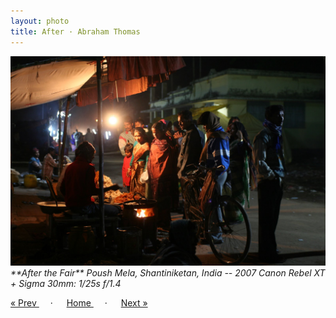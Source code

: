 ```yaml
---
layout: photo
title: After · Abraham Thomas
---
```


<img src="/assets/photos/After.jpg" width="540px" class="photo">

<i>
**After the Fair**  
Poush Mela, Shantiniketan, India -- 2007  
Canon Rebel XT + Sigma 30mm: 1/25s f/1.4
</i>

<a href="/gallery/cobbles"> &laquo; Prev </a> &emsp; · &emsp; 
<a href="/gallery"> Home </a> &emsp; · &emsp; 
<a href="/gallery/branch"> Next &raquo; </a>
